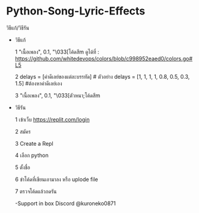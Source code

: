 # Python-Song-Lyric-Effects

วิธีแก้/วิธีรัน


- วิธีแก้
  
  1 "เนื้อเพลง", 0.1, "\033[โค้ดสีm ดูได้ที่ : https://github.com/whitedevops/colors/blob/c998952eaed0/colors.go#L5
  
  2  delays = [ค่าดีเลย์ของแต่ละบรรทัด] # ตัวอย่าง  delays = [1, 1, 1, 1, 0.8, 0.5, 0.3, 1.5] #ต้องหาค่าดีเลย์เอง
  
  3  "เนื้อเพลง", 0.1, "\033[ตัวหนา;โค้ดสีm

- วิธีรัน
  
  1 เข้าเว็บ https://replit.com/login
  
  2 สมัคร
  
  3 Create a Repl
  
  4 เลือก python
  
  5 ตั้งชื่อ
  
  6 ขำโค้ดที่เขียนเอามาลง หรือ uplode file
  
  7 ตรวจโค้ดแล้วกดรัน

  -Support in box Discord @kuroneko0871
